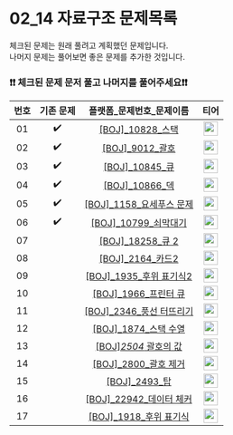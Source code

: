 # 02_14 자료구조 문제목록

체크된 문제는 원래 풀려고 계획했던 문제입니다.<br>
나머지 문제는 풀어보면 좋은 문제를 추가한 것입니다. <br>
### ❗️❗️ 체크된 문제 문저 풀고 나머지를 풀어주세요❗️❗️

|번호|기존 문제|플랫폼_문제번호_문제이름|티어|
| :-----: | :-----: | :-----: | :-----: |
|01|✔️|<a href="https://www.acmicpc.net/problem/10828" target="_blank">[BOJ]_10828_스택</a>| <a href="https://www.acmicpc.net/problem/10828" target="_blank"><img height="25px" width="25px" src="https://static.solved.ac/tier_small/7.svg"/></a> |
|02|✔️|<a href="https://www.acmicpc.net/problem/9012" target="_blank">[BOJ]_9012_괄호</a>| <a href="https://www.acmicpc.net/problem/9012" target="_blank"><img height="25px" width="25px" src="https://static.solved.ac/tier_small/7.svg"/></a> |
|03|✔️|<a href="https://www.acmicpc.net/problem/10845" target="_blank">[BOJ]_10845_큐</a>| <a href="https://www.acmicpc.net/problem/10845" target="_blank"><img height="25px" width="25px" src="https://static.solved.ac/tier_small/7.svg"/></a> |
|04|✔️|<a href="https://www.acmicpc.net/problem/10866" target="_blank">[BOJ]_10866_덱</a>| <a href="https://www.acmicpc.net/problem/10866" target="_blank"><img height="25px" width="25px" src="https://static.solved.ac/tier_small/7.svg"/></a> |
|05|✔️|<a href="https://www.acmicpc.net/problem/1158" target="_blank">[BOJ]_1158_요세푸스 문제</a>| <a href="https://www.acmicpc.net/problem/1158" target="_blank"><img height="25px" width="25px" src="https://static.solved.ac/tier_small/7.svg"/></a> |
|06|✔️|<a href="https://www.acmicpc.net/problem/10799" target="_blank">[BOJ]_10799_쇠막대기</a>| <a href="https://www.acmicpc.net/problem/10799" target="_blank"><img height="25px" width="25px" src="https://static.solved.ac/tier_small/9.svg"/></a> |
|07||<a href="https://www.acmicpc.net/problem/18258" target="_blank">[BOJ]_18258_큐 2</a>| <a href="https://www.acmicpc.net/problem/18258" target="_blank"><img height="25px" width="25px" src="https://static.solved.ac/tier_small/7.svg"/></a> |
|08||<a href="https://www.acmicpc.net/problem/2164" target="_blank">[BOJ]_2164_카드2</a>| <a href="https://www.acmicpc.net/problem/2164" target="_blank"><img height="25px" width="25px" src="https://static.solved.ac/tier_small/7.svg"/></a> |
|09||<a href="https://www.acmicpc.net/problem/1935" target="_blank">[BOJ]_1935_후위 표기식2</a>| <a href="https://www.acmicpc.net/problem/1935" target="_blank"><img height="25px" width="25px" src="https://static.solved.ac/tier_small/8.svg"/></a> |
|10||<a href="https://www.acmicpc.net/problem/1966" target="_blank">[BOJ]_1966_프린터 큐</a>| <a href="https://www.acmicpc.net/problem/1966" target="_blank"><img height="25px" width="25px" src="https://static.solved.ac/tier_small/8.svg"/></a> |
|11||<a href="https://www.acmicpc.net/problem/2346" target="_blank">[BOJ]_2346_풍선 터뜨리기</a>| <a href="https://www.acmicpc.net/problem/2346" target="_blank"><img height="25px" width="25px" src="https://static.solved.ac/tier_small/8.svg"/></a> |
|12||<a href="https://www.acmicpc.net/problem/1874" target="_blank">[BOJ]_1874_스택 수열</a>| <a href="https://www.acmicpc.net/problem/1874" target="_blank"><img height="25px" width="25px" src="https://static.solved.ac/tier_small/9.svg"/></a> |
|13||<a href="https://www.acmicpc.net/problem/2504" target="_blank">[BOJ]_2504_ 괄호의 값</a>| <a href="https://www.acmicpc.net/problem/2504" target="_blank"><img height="25px" width="25px" src="https://static.solved.ac/tier_small/11.svg"/></a> |
|14||<a href="https://www.acmicpc.net/problem/2800" target="_blank">[BOJ]_2800_괄호 제거</a>| <a href="https://www.acmicpc.net/problem/2800" target="_blank"><img height="25px" width="25px" src="https://static.solved.ac/tier_small/11.svg"/></a> |
|15||<a href="https://www.acmicpc.net/problem/2493" target="_blank">[BOJ]_2493_탑</a>| <a href="https://www.acmicpc.net/problem/2493" target="_blank"><img height="25px" width="25px" src="https://static.solved.ac/tier_small/11.svg"/></a> |
|16||<a href="https://www.acmicpc.net/problem/22942" target="_blank">[BOJ]_22942_데이터 체커</a>| <a href="https://www.acmicpc.net/problem/22942" target="_blank"><img height="25px" width="25px" src="https://static.solved.ac/tier_small/12.svg"/></a> |
|17||<a href="https://www.acmicpc.net/problem/1918" target="_blank">[BOJ]_1918_후위 표기식</a>| <a href="https://www.acmicpc.net/problem/1918" target="_blank"><img height="25px" width="25px" src="https://static.solved.ac/tier_small/14.svg"/></a> |